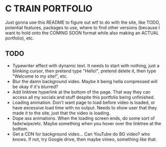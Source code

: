 # C TRAIN PORTFOLIO
Just gonna use this README to figure out wtf to do with the site, like TODO, potential features, packages to use, where to find other versions (because I want to hold onto the COMING SOON format while also making an ACTUAL portfolio), etc.

## TODO
- Typewriter effect with dynamic text. It needs to start with nothing, just a blinking cursor, then pretend type "Hello!", pretend delete it, then type "Welcome to my site!", etc.
- Blur the damn background video. Maybe it being hella compressed will be okay if it's blurred?
- Add linktree hyperlink at the bottom of the page. That way they can access all my socials and stuff despite this portfolio being unfinished.
- Loading animation. Don't want page to load before video is loaded, or have excessive load time with no output. Needs to show user that they made it to the site, just that the video is loading.
- Dope ass animations. When the loading screen ends, do some sort of fade/wipe/etc. Maybe something when you hover over the linktree at the bottom.
- Get a CDN for background video... Can YouTube do BG video? who knows. If not, try Google drive, then maybe vimeo, something like that.